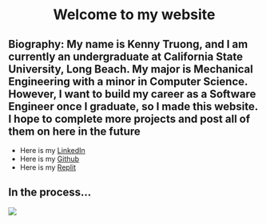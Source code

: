<!DOCTYPE html>
<html lang="en">
  <head>
    <meta charset="utf-8" />
  </head>
  <body>
    <main>
      <h1 align="center"> Welcome to my website</h1>
      <section>
      <!-- Introduction -->
        <h2>Biography: My name is Kenny Truong, and I am currently an  undergraduate at California State University, Long Beach. My major is Mechanical Engineering with a minor in Computer Science. However, I want to build my career as a Software Engineer once I graduate, so I made this website. I hope to complete more projects and post all of them on here in the future</h2>
      </section>
      <section>
      <!-- Personal Website -->
        <ul>
          <li> Here is my <a href="https://www.linkedin.com/in/kenny-truong-2803kt/">LinkedIn</a>
          <li> Here is my <a href="https://github.com/kennytruoong/Python-project">Github</a>
          <li> Here is my <a href="https://replit.com/@kennytruoong"> Replit</a>
        </ul>
       </section>
      <h2> In the process... </h2>
      <img src="https://arc-tech.co.za/wp-content/uploads/2020/08/ARC-Technology-Slow-Website-Speed_blog-feature_resized-1080x675.png">
    </main>
  </body>
</html>
